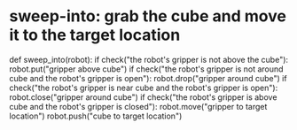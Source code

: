 # sweep-into: grab the cube and move it to the target location
def sweep_into(robot):
    if check("the robot's gripper is not above the cube"):
        robot.put("gripper above cube")
    if check("the robot's gripper is not around cube and the robot's gripper is open"):
        robot.drop("gripper around cube")
    if check("the robot's gripper is near cube and the robot's gripper is open"):
        robot.close("gripper around cube")
    if check("the robot's gripper is above cube and the robot's gripper is closed"):
        robot.move("gripper to target location")
        robot.push("cube to target location")